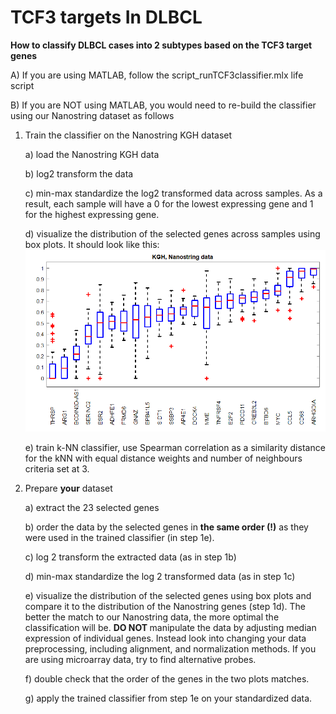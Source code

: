 # TCF3 targets In DLBCL

<b>How to classify DLBCL cases into 2 subtypes based on the TCF3 target genes</b>

A) If you are using MATLAB, follow the script_runTCF3classifier.mlx life script

B) If you are NOT using MATLAB, you would need to re-build the classifier using our Nanostring dataset as follows
1. Train the classifier on the Nanostring KGH dataset

    a) load the Nanostring KGH data 
  
    b) log2 transform the data
  
    c) min-max standardize the log2 transformed data across samples. 
      As a result, each sample will have a 0 for the lowest expressing gene and 1 for the highest expressing gene.
  
    d) visualize the distribution of the selected genes across samples using box plots. It should look like this:  
    <img src="NanostringKGHdata.png" alt="distribution of selected genes">
    
    e) train k-NN classifier, use Spearman correlation as a similarity distance for the kNN with equal distance weights and number of neighbours criteria set at 3.
2. Prepare <b>your</b> dataset
  
    a) extract the 23 selected genes
    
    b) order the data by the selected genes in <b> the same order (!)</b> as they were used in the trained classifier (in step 1e).
    
    c) log 2 transform the extracted data (as in step 1b)
    
    d) min-max standardize the log 2 transformed data (as in step 1c)
    
    e) visualize the distribution of the selected genes using box plots and compare it to the distribution of the Nanostring genes (step 1d).
      The better the match to our Nanostring data, the more optimal the classification will be. <b> DO NOT </b> manipulate the data by adjusting median expression of individual genes. Instead look into changing your data preprocessing, including alignment, and normalization methods. If you are using microarray data, try to find alternative probes.
    
    f) double check that the order of the genes in the two plots matches.
    
    g) apply the trained classifier from step 1e on your standardized data.
